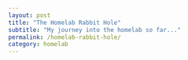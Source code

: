```yaml
---
layout: post
title: "The Homelab Rabbit Hole"
subtitle: "My journey into the homelab so far..."
permalink: /homelab-rabbit-hole/
category: homelab
---
```


